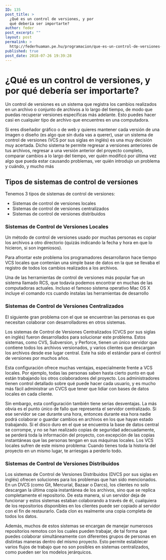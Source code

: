 ```yaml
---
ID: 135
post_title: >
  ¿Qué es un control de versiones, y por
  qué debería ser importarte?
author: feder
post_excerpt: ""
layout: post
permalink: >
  http://federhuaman.pe.hu/programacion/que-es-un-control-de-versiones-y-por-que-deberia-ser-importarte/
published: true
post_date: 2018-07-26 19:39:28
---
```

# ¿Qué es un control de versiones, y por qué debería ser importarte? 

Un control de versiones es un sistema que registra los cambios realizados en un archivo o conjunto de archivos a lo largo del tiempo, de modo que puedas recuperar versiones específicas más adelante. Esto puedes hacer casi en cualquier tipo de archivo que encuentres en una computadora. 

Si eres diseñador gráfico o de web y quieres mantener cada versión de una imagen o diseño (es algo que sin duda vas a querer), usar un sistema de control de versiones (VCS por sus siglas en inglés) es una muy decisión muy acertada. Dicho sistema te permite regresar a versiones anteriores de tus archivos, regresar a una versión anterior del proyecto completo, comparar cambios a lo largo del tiempo, ver quién modificó por última vez algo que pueda estar causando problemas, ver quién introdujo un problema y cuándo, y mucho más 

## Tipos de sistemas de control de versiones
Tenemos 3 tipos de sistemas de control de versiones: 
- Sistemas de control de versiones locales
- Sistemas de control de versiones centralizados
- Sistemas de control de versiones distribuidos
### Sistemas de Control de Versiones Locales

Un método de control de versiones usado por muchas personas es copiar los archivos a otro directorio (quizás indicando la fecha y hora en que lo hicieron, si son ingeniosos).

Para afrontar este problema los programadores desarrollaron hace tiempo VCS locales que contenían una simple base de datos en la que se llevaba el registro de todos los cambios realizados a los archivos.

Una de las herramientas de control de versiones más popular fue un sistema llamado RCS, que todavía podemos encontrar en muchas de las computadoras actuales. Incluso el famoso sistema operativo Mac OS X incluye el comando rcs cuando instalas las herramientas de desarrollo

### Sistemas de Control de Versiones Centralizados

El siguiente gran problema con el que se encuentran las personas es que necesitan colaborar con desarrolladores en otros sistemas.

Los sistemas de Control de Versiones Centralizados (CVCS por sus siglas en inglés) fueron desarrollados para solucionar este problema. Estos sistemas, como CVS, Subversion, y Perforce, tienen un único servidor que contiene todos los archivos versionados, y varios clientes que descargan los archivos desde ese lugar central. Este ha sido el estándar para el control de versiones por muchos años.

Esta configuración ofrece muchas ventajas, especialmente frente a VCS locales. Por ejemplo, todas las personas saben hasta cierto punto en qué están trabajando los otros colaboradores del proyecto. Los administradores tienen control detallado sobre qué puede hacer cada usuario, y es mucho más fácil administrar un CVCS que tener que lidiar con bases de datos locales en cada cliente.

Sin embargo, esta configuración también tiene serias desventajas. La más obvia es el punto único de fallo que representa el servidor centralizado. Si ese servidor se cae durante una hora, entonces durante esa hora nadie podrá colaborar o guardar cambios en archivos en los que hayan estado trabajando. Si el disco duro en el que se encuentra la base de datos central se corrompe, y no se han realizado copias de seguridad adecuadamente, se perderá toda la información del proyecto, con excepción de las copias instantáneas que las personas tengan en sus máquinas locales. Los VCS locales sufren de este mismo problema: Cuando tienes toda la historia del proyecto en un mismo lugar, te arriesgas a perderlo todo.

### Sistemas de Control de Versiones Distribuidos

Los sistemas de Control de Versiones Distribuidos (DVCS por sus siglas en inglés) ofrecen soluciones para los problemas que han sido mencionados. En un DVCS (como Git, Mercurial, Bazaar o Darcs), los clientes no solo descargan la última copia instantánea de los archivos, sino que se replica completamente el repositorio. De esta manera, si un servidor deja de funcionar y estos sistemas estaban colaborando a través de él, cualquiera de los repositorios disponibles en los clientes puede ser copiado al servidor con el fin de restaurarlo. Cada clon es realmente una copia completa de todos los datos.

Además, muchos de estos sistemas se encargan de manejar numerosos repositorios remotos con los cuales pueden trabajar, de tal forma que puedes colaborar simultáneamente con diferentes grupos de personas en distintas maneras dentro del mismo proyecto. Esto permite establecer varios flujos de trabajo que no son posibles en sistemas centralizados, como pueden ser los modelos jerárquicos.
